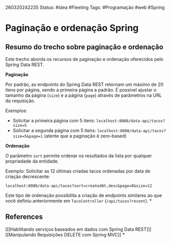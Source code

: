 260320242235
Status: #idea #Fleeting 
Tags:  #Programação #web #Spring 
# Paginação e ordenação Spring
## Resumo do trecho sobre paginação e ordenação

Este trecho aborda os recursos de paginação e ordenação oferecidos pelo Spring Data REST.

**Paginação**

Por padrão, as endpoints do Spring Data REST retornam um máximo de 20 itens por página, sendo a primeira página a padrão. É possível ajustar o tamanho da página (`size`) e a página (`page`) através de parâmetros na URL da requisição.

Exemplos:

- Solicitar a primeira página com 5 itens: `localhost:8080/data-api/tacos?size=5`
- Solicitar a segunda página com 5 itens: `localhost:8080/data-api/tacos?size=5&page=1` (atente que a paginação é zero-based)

**Ordenação**

O parâmetro `sort` permite ordenar os resultados da lista por qualquer propriedade da entidade.

Exemplo: Solicitar as 12 últimas criadas tacos ordenadas por data de criação decrescente:

```
localhost:8080/data-api/tacos?sort=createdAt,desc&page=0&size=12
```

Este tipo de ordenação possibilita a criação de endpoints similares ao que você definiu anteriormente em `TacoController` (`/api/tacos?recent`).
*
## References
[[[Habilitando serviços baseados em dados com Spring Data REST]]]
[[Manipulando Requisições DELETE com Spring MVC]]
*
